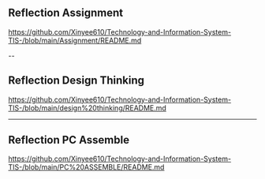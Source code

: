 ## Reflection Assignment
https://github.com/Xinyee610/Technology-and-Information-System-TIS-/blob/main/Assignment/README.md

--
## Reflection Design Thinking
https://github.com/Xinyee610/Technology-and-Information-System-TIS-/blob/main/design%20thinking/README.md

---

## Reflection PC Assemble
https://github.com/Xinyee610/Technology-and-Information-System-TIS-/blob/main/PC%20ASSEMBLE/README.md
